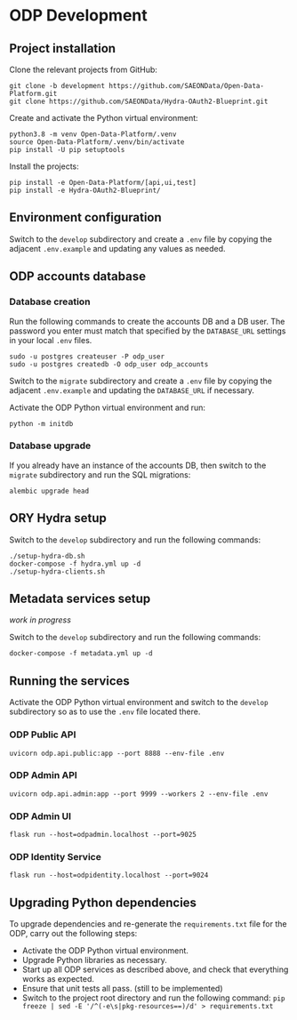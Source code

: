 # ODP Development

## Project installation
Clone the relevant projects from GitHub:

    git clone -b development https://github.com/SAEONData/Open-Data-Platform.git
    git clone https://github.com/SAEONData/Hydra-OAuth2-Blueprint.git

Create and activate the Python virtual environment:

    python3.8 -m venv Open-Data-Platform/.venv
    source Open-Data-Platform/.venv/bin/activate
    pip install -U pip setuptools

Install the projects:

    pip install -e Open-Data-Platform/[api,ui,test]
    pip install -e Hydra-OAuth2-Blueprint/

## Environment configuration
Switch to the `develop` subdirectory and create a `.env` file by copying the adjacent
`.env.example` and updating any values as needed.

## ODP accounts database

### Database creation
Run the following commands to create the accounts DB and a DB user. The password you
enter must match that specified by the `DATABASE_URL` settings in your local `.env` files.

    sudo -u postgres createuser -P odp_user
    sudo -u postgres createdb -O odp_user odp_accounts

Switch to the `migrate` subdirectory and create a `.env` file by copying the adjacent
`.env.example` and updating the `DATABASE_URL` if necessary.

Activate the ODP Python virtual environment and run:

    python -m initdb

### Database upgrade
If you already have an instance of the accounts DB, then switch to the `migrate` subdirectory
and run the SQL migrations:

    alembic upgrade head

## ORY Hydra setup
Switch to the `develop` subdirectory and run the following commands:

    ./setup-hydra-db.sh
    docker-compose -f hydra.yml up -d
    ./setup-hydra-clients.sh

## Metadata services setup
_work in progress_

Switch to the `develop` subdirectory and run the following commands:

    docker-compose -f metadata.yml up -d

## Running the services
Activate the ODP Python virtual environment and switch to the `develop` subdirectory
so as to use the `.env` file located there.

### ODP Public API
    uvicorn odp.api.public:app --port 8888 --env-file .env

### ODP Admin API
    uvicorn odp.api.admin:app --port 9999 --workers 2 --env-file .env

### ODP Admin UI
    flask run --host=odpadmin.localhost --port=9025

### ODP Identity Service
    flask run --host=odpidentity.localhost --port=9024

## Upgrading Python dependencies
To upgrade dependencies and re-generate the `requirements.txt` file for the ODP,
carry out the following steps:

- Activate the ODP Python virtual environment.
- Upgrade Python libraries as necessary.
- Start up all ODP services as described above, and check that everything works as expected.
- Ensure that unit tests all pass. (still to be implemented)
- Switch to the project root directory and run the following command:
`pip freeze | sed -E '/^(-e\s|pkg-resources==)/d' > requirements.txt`
